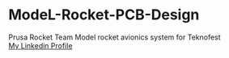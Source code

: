 # ModeL-Rocket-PCB-Design
Prusa Rocket Team Model rocket avionics system for Teknofest<br/>
[My Linkedin Profile](https://www.linkedin.com/in/kenan-batur-b55540196/) 
